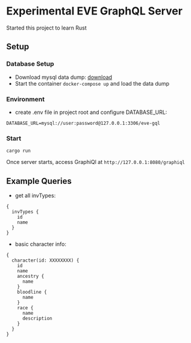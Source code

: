 # Experimental EVE GraphQL Server

Started this project to learn Rust

## Setup

### Database Setup

* Download mysql data dump: [download](https://www.fuzzwork.co.uk/dump/)
* Start the container `docker-compose up` and load the data dump

### Environment

* create .env file in project root and configure DATABASE_URL:

```
DATABASE_URL=mysql://user:password@127.0.0.1:3306/eve-gql
```

### Start

```
cargo run
```

Once server starts, access GraphiQl at `http://127.0.0.1:8080/graphiql`

## Example Queries

* get all invTypes:

```
{
  invTypes {
    id
    name
  }
}
```

* basic character info:

```
{
  character(id: XXXXXXXX) {
    id
    name
    ancestry {
      name
    }
    bloodline {
      name
    }
    race {
      name
      description
    }
  }
}

```